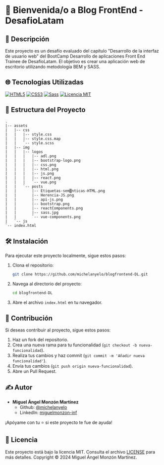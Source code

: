# 👋 Bienvenida/o a Blog FrontEnd - DesafioLatam

## 📝 Descripción

Este proyecto es un desafío evaluado del capítulo "Desarrollo de la interfaz de usuario web" del BootCamp Desarrollo de aplicaciones Front End Trainee de DesafíoLatam. El objetivo es crear una aplicación web de escritorio utilizando metodología BEM y SASS.

## 🌐 Tecnologías Utilizadas

[![HTML5](https://img.shields.io/badge/HTML5-E34F26.svg?logo=html5&logoColor=white)](https://developer.mozilla.org/en-US/docs/Web/Guide/HTML/HTML5)
[![CSS3](https://img.shields.io/badge/CSS3-1572B6.svg?logo=css3&logoColor=white)](https://developer.mozilla.org/en-US/docs/Web/CSS)
[![Sass](https://img.shields.io/badge/Sass-CC6699.svg?logo=sass&logoColor=white)](https://sass-lang.com/)
 <a href="LICENSE">
    <img alt="Licencia MIT" src="https://img.shields.io/badge/License-MIT-yellow.svg" />
  </a>

## 📁 Estructura del Proyecto

```plaintext
.
|-- assets
|   |-- css
|   |   |-- style.css
|   |   |-- style.css.map
|   |   `-- style.scss
|   |-- img
|   |   |-- logos
|   |   |   |-- adl.png
|   |   |   |-- bootstrap-logo.png
|   |   |   |-- css.png
|   |   |   |-- html.png
|   |   |   |-- js.png
|   |   |   |-- react.png
|   |   |   `-- vue.png
|   |   `-- posts
|   |       |-- Etiquetas-sem▒nticas-HTML.png
|   |       |-- Herencia-JS.png
|   |       |-- api-js.png
|   |       |-- bootstrap.png
|   |       |-- reactComponents.png
|   |       |-- sass.jpg
|   |       `-- vue-components.png
|   `-- js
`-- index.html

```

## 🛠️ Instalación

Para ejecutar este proyecto localmente, sigue estos pasos:

1. Clona el repositorio:

   ```bash
   git clone https://github.com/michelanyelo/blogfrontend-DL.git

2. Navega al directorio del proyecto:

   ```bash
   cd blogfrontend-DL

3. Abre el archivo `index.html` en tu navegador.

## 🤝 Contribución

Si deseas contribuir al proyecto, sigue estos pasos:

1. Haz un fork del repositorio.
2. Crea una nueva rama para tu funcionalidad (`git checkout -b nueva-funcionalidad`).
3. Realiza tus cambios y haz commit (`git commit -m 'Añadir nueva funcionalidad'`).
4. Envía tus cambios (`git push origin nueva-funcionalidad`).
5. Abre un Pull Request.

## ✍️ Autor

- **Miguel Ángel Monzón Martínez**
  - Github: [@michelanyelo](https://github.com/michelanyelo)
  - LinkedIn: [miguelmonzon-inf](https://linkedin.com/in/miguelmonzon-inf)
  
¡Apóyame con tu ⭐️ si este proyecto te fue de ayuda!

## 🧾 Licencia

Este proyecto está bajo la licencia MIT. Consulta el archivo [LICENSE](https://github.com/michelanyelo/blogfrontend-DL/blob/main/LICENSE) para más detalles. Copyright © 2024 Miguel Ángel Monzón Martínez.

